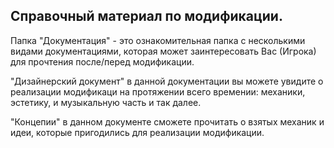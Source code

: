 Справочный материал по модификации. 
------------------------------------

 Папка "Документация" - это ознакомительная папка с несколькими видами документациями, которая может заинтересовать Вас (Игрока) для прочтения после/перед модификации.  

"Дизайнерский документ" в данной документации вы можете увидите о реализации модификаци на протяжении всего времении: механики, эстетику, и музыкальную часть и так далее.

"Концепии" в данном документе сможете прочитать о взятых механик и идеи, которые пригодились для реализации модификации. 

